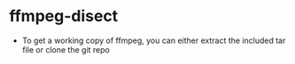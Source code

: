 # ffmpeg-disect

- To get a working copy of ffmpeg, you can either extract the included tar file or clone the git repo
